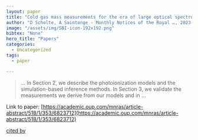 ```yaml
---
layout: paper
title: "Cold gas mass measurements for the era of large optical spectroscopic surveys"
author: "D Scholte, A Saintonge - Monthly Notices of the Royal …, 2023 - academic.oup.com"
image: "/assets/img/SBI-icon-192x192.png"
bibtex: "None"
hero_title: "Papers"
categories:
  - Uncategorized
tags:
  - paper

---
```

>… In Section 2, we describe the photoionization models and the simulation-based inference methods. In Section 3, we validate the measurements we derive from our models and in …

Link to paper: [https://academic.oup.com/mnras/article-abstract/518/1/353/6823712](https://academic.oup.com/mnras/article-abstract/518/1/353/6823712)

[cited by](https://scholar.google.com/scholar?cites=10752615220777441649&as_sdt=2005&sciodt=0,5&hl=en&num=20)
